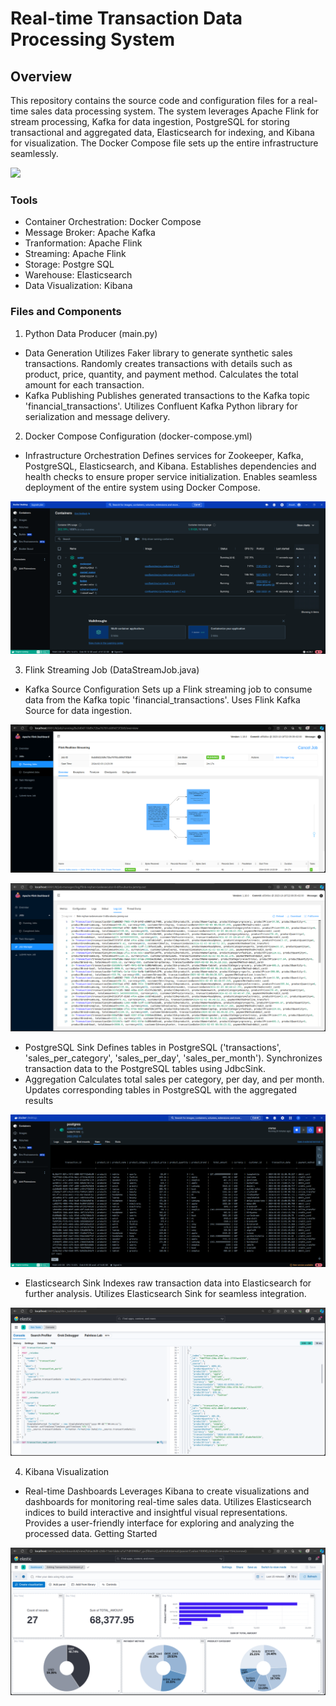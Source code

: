 # Real-time Transaction Data Processing System

## Overview
This repository contains the source code and configuration files for a real-time sales data processing system. The system leverages Apache Flink for stream processing, Kafka for data ingestion, PostgreSQL for storing transactional and aggregated data, Elasticsearch for indexing, and Kibana for visualization. The Docker Compose file sets up the entire infrastructure seamlessly.

![](Pictures1/FLOW-SYSTEM-ARCHITECTURE_001.jpg)

### Tools
- Container Orchestration: Docker Compose
- Message Broker: Apache Kafka
- Tranformation: Apache Flink
- Streaming: Apache Flink
- Storage: Postgre SQL
- Warehouse: Elasticsearch
- Data Visualization: Kibana

### Files and Components
1. Python Data Producer (main.py)
- Data Generation
  Utilizes Faker library to generate synthetic sales transactions.
  Randomly creates transactions with details such as product, price, quantity, and payment method.
  Calculates the total amount for each transaction.
- Kafka Publishing
  Publishes generated transactions to the Kafka topic 'financial_transactions'.
  Utilizes Confluent Kafka Python library for serialization and message delivery.

2. Docker Compose Configuration (docker-compose.yml)
- Infrastructure Orchestration
  Defines services for Zookeeper, Kafka, PostgreSQL, Elasticsearch, and Kibana.
  Establishes dependencies and health checks to ensure proper service initialization.
  Enables seamless deployment of the entire system using Docker Compose.

![](Pictures1/Docker.png)

3. Flink Streaming Job (DataStreamJob.java)
- Kafka Source Configuration
  Sets up a Flink streaming job to consume data from the Kafka topic 'financial_transactions'.
  Uses Flink Kafka Source for data ingestion.

![](Pictures1/flink1.png)

![](Pictures1/flink.png)

- PostgreSQL Sink
  Defines tables in PostgreSQL ('transactions', 'sales_per_category', 'sales_per_day', 'sales_per_month').
  Synchronizes transaction data to the PostgreSQL tables using JdbcSink.
- Aggregation
  Calculates total sales per category, per day, and per month.
  Updates corresponding tables in PostgreSQL with the aggregated results

![](Pictures1/postgre.png)

- Elasticsearch Sink
  Indexes raw transaction data into Elasticsearch for further analysis.
  Utilizes Elasticsearch Sink for seamless integration.

![](Pictures1/es.png)

4. Kibana Visualization
- Real-time Dashboards
  Leverages Kibana to create visualizations and dashboards for monitoring real-time sales data.
  Utilizes Elasticsearch indices to build interactive and insightful visual representations.
  Provides a user-friendly interface for exploring and analyzing the processed data.
  Getting Started
  
![](Pictures1/viz.png)

